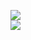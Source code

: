 [![](https://img.shields.io/badge/Made%20With-Github%20Spray-lightgrey.svg?style=for-the-badge&logo=github)](https://github.com/Annihil/github-spray#184)  
[![](https://i.imgur.com/2DrTn0Z.gif)](https://github.com/Annihil/github-spray)